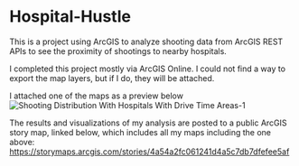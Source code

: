 # Hospital-Hustle
This is a project using ArcGIS to analyze shooting data from ArcGIS REST APIs to see the proximity of shootings to nearby hospitals.

I completed this project mostly via ArcGIS Online. I could not find a way to export the map layers, but if I do, they will be attached.

I attached one of the maps as a preview below
![Shooting Distribution With Hospitals With Drive Time Areas-1](https://github.com/user-attachments/assets/97c91dc6-f3ef-453b-aab3-54a4117826dd)

The results and visualizations of my analysis are posted to a public ArcGIS story map, linked below, which includes all my maps including the one above:
https://storymaps.arcgis.com/stories/4a54a2fc061241d4a5c7db7dfefee5af 
